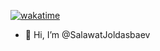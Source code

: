 [![wakatime](https://wakatime.com/badge/user/dcae9b18-e17c-4057-812c-5b0edc1367ad.svg)](https://wakatime.com/@dcae9b18-e17c-4057-812c-5b0edc1367ad)
- 👋 Hi, I’m @SalawatJoldasbaev

